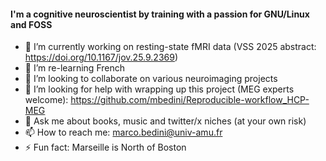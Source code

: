 #### I'm a cognitive neuroscientist by training with a passion for GNU/Linux and FOSS 

- 🔭 I’m currently working on resting-state fMRI data (VSS 2025 abstract: https://doi.org/10.1167/jov.25.9.2369)
- 🌱 I’m re-learning French
- 👯 I’m looking to collaborate on various neuroimaging projects
- 🤔 I’m looking for help with wrapping up this project (MEG experts welcome): https://github.com/mbedini/Reproducible-workflow_HCP-MEG
- 💬 Ask me about books, music and twitter/x niches (at your own risk)
- 📫 How to reach me: marco.bedini@univ-amu.fr
- ⚡ Fun fact: Marseille is North of Boston

<!--
**mbedini/mbedini** is a ✨ _special_ ✨ repository because its `README.md` (this file) appears on your GitHub profile.
